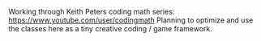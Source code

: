 Working through Keith Peters coding math series: https://www.youtube.com/user/codingmath
Planning to optimize and use the classes here as a tiny creative coding / game framework. 
